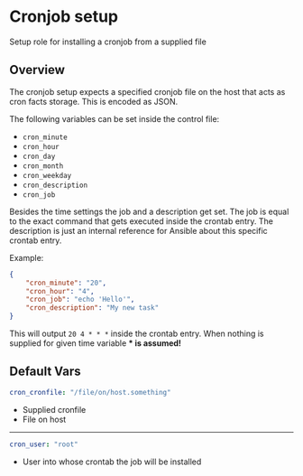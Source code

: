 # Cronjob setup

Setup role for installing a cronjob from a supplied file

## Overview

The cronjob setup expects a specified cronjob file on the host that acts as
cron facts storage. This is encoded as JSON.

The following variables can be set inside the control file:
- `cron_minute`
- `cron_hour`
- `cron_day`
- `cron_month`
- `cron_weekday`
- `cron_description`
- `cron_job`

Besides the time settings the job and a description get set. The job is equal
to the exact command that gets executed inside the crontab entry. The
description is just an internal reference for Ansible about this specific
crontab entry.

Example:
```json
{
    "cron_minute": "20",
    "cron_hour": "4",
    "cron_job": "echo 'Hello'",
    "cron_description": "My new task"
}
```

This will output `20 4 * * *` inside the crontab entry. When nothing is
supplied for given time variable **\* is assumed!**

## Default Vars
```yaml
cron_cronfile: "/file/on/host.something"
```
- Supplied cronfile
- File on host

---

```yaml
cron_user: "root"
```
- User into whose crontab the job will be installed